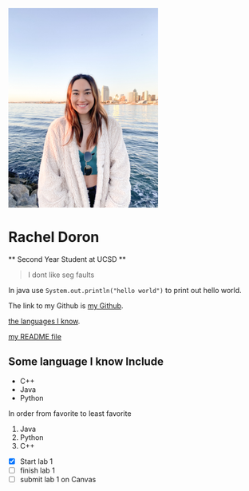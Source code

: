 <img src="./IMG_0412.JPG" 
     width="300" 
     height="400" />

# Rachel Doron 
** Second Year Student at UCSD ** 
> I dont like seg faults 

In java use `System.out.println("hello world")` to print out hello world.  

The link to my Github is [my Github](https://github.com/rdoron/CSE110-lab1).

[the languages I know](https://github.com/rdoron/CSE110-lab1/blob/main/index.md#some-language-i-know-include). 

[my README file](./README.md) 

## Some language I know Include 
- C++
- Java
- Python 
  

In order from favorite to least favorite 
1. Java 
2. Python 
3. C++ 

- [x] Start lab 1
- [ ] finish lab 1 
- [ ] submit lab 1 on Canvas 
